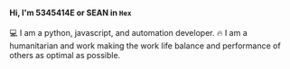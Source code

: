 #### Hi, I'm 5345414E or SEAN in ```Hex```  
💻 I am a python, javascript, and automation developer.
🔥 I am a humanitarian and work making the work life balance and performance of others as optimal as possible.
